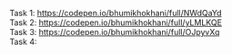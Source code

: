 Task 1: https://codepen.io/bhumikhokhani/full/NWdQaYd </br>
Task 2: https://codepen.io/bhumikhokhani/full/yLMLKQE </br>
Task 3: https://codepen.io/bhumikhokhani/full/OJpyvXq </br>
Task 4: 
